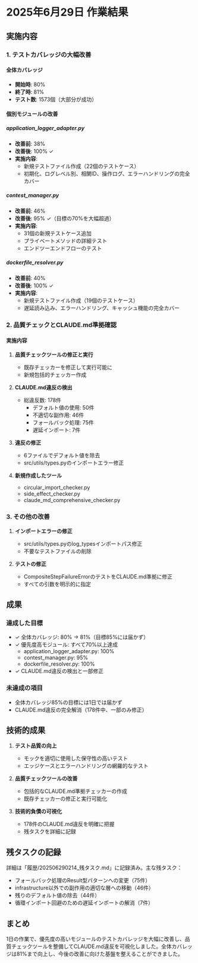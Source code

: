 # 2025年6月29日 作業結果

## 実施内容

### 1. テストカバレッジの大幅改善

#### 全体カバレッジ
- **開始時**: 80%
- **終了時**: 81%
- **テスト数**: 1573個（大部分が成功）

#### 個別モジュールの改善

##### application_logger_adapter.py
- **改善前**: 38%
- **改善後**: 100% ✓
- **実施内容**: 
  - 新規テストファイル作成（22個のテストケース）
  - 初期化、ログレベル別、相関ID、操作ログ、エラーハンドリングの完全カバー

##### contest_manager.py
- **改善前**: 46%
- **改善後**: 95% ✓（目標の70%を大幅超過）
- **実施内容**:
  - 31個の新規テストケース追加
  - プライベートメソッドの詳細テスト
  - エンドツーエンドフローのテスト

##### dockerfile_resolver.py
- **改善前**: 40%
- **改善後**: 100% ✓
- **実施内容**:
  - 新規テストファイル作成（19個のテストケース）
  - 遅延読み込み、エラーハンドリング、キャッシュ機能の完全カバー

### 2. 品質チェックとCLAUDE.md準拠確認

#### 実施内容
1. **品質チェックツールの修正と実行**
   - 既存チェッカーを修正して実行可能に
   - 新規包括的チェッカー作成

2. **CLAUDE.md違反の検出**
   - 総違反数: 178件
     - デフォルト値の使用: 50件
     - 不適切な副作用: 46件
     - フォールバック処理: 75件
     - 遅延インポート: 7件

3. **違反の修正**
   - 6ファイルでデフォルト値を除去
   - src/utils/types.pyのインポートエラー修正

4. **新規作成したツール**
   - circular_import_checker.py
   - side_effect_checker.py
   - claude_md_comprehensive_checker.py

### 3. その他の改善

1. **インポートエラーの修正**
   - src/utils/types.pyのlog_typesインポートパス修正
   - 不要なテストファイルの削除

2. **テストの修正**
   - CompositeStepFailureErrorのテストをCLAUDE.md準拠に修正
   - すべての引数を明示的に指定

## 成果

### 達成した目標
- ✓ 全体カバレッジ: 80% → 81%（目標85%には届かず）
- ✓ 優先度高モジュール: すべて70%以上達成
  - application_logger_adapter.py: 100%
  - contest_manager.py: 95%
  - dockerfile_resolver.py: 100%
- ✓ CLAUDE.md違反の検出と一部修正

### 未達成の項目
- 全体カバレッジ85%の目標には1日では届かず
- CLAUDE.md違反の完全解消（178件中、一部のみ修正）

## 技術的成果

1. **テスト品質の向上**
   - モックを適切に使用した保守性の高いテスト
   - エッジケースとエラーハンドリングの網羅的なテスト

2. **品質チェックツールの改善**
   - 包括的なCLAUDE.md準拠チェッカーの作成
   - 既存チェッカーの修正と実行可能化

3. **技術的負債の可視化**
   - 178件のCLAUDE.md違反を明確に把握
   - 残タスクを詳細に記録

## 残タスクの記録

詳細は「履歴/202506290214_残タスク.md」に記録済み。主な残タスク：
- フォールバック処理のResult型パターンへの変更（75件）
- infrastructure以外での副作用の適切な層への移動（46件）
- 残りのデフォルト値の除去（44件）
- 循環インポート回避のための遅延インポートの解消（7件）

## まとめ

1日の作業で、優先度の高いモジュールのテストカバレッジを大幅に改善し、品質チェックツールを整備してCLAUDE.md違反を可視化しました。全体カバレッジは81%まで向上し、今後の改善に向けた基盤を整えることができました。